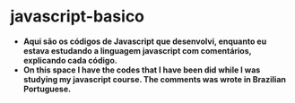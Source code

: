 # javascript-basico
<ul>
<li><b>Aqui são os códigos de Javascript que desenvolvi, enquanto eu estava estudando a linguagem javascript com comentários, explicando cada código.</b></li>
<li><b>On this space I have the codes that I have been did while I was studying my javascript course. The comments was wrote in Brazilian Portuguese.</b></li>
</ul>  
